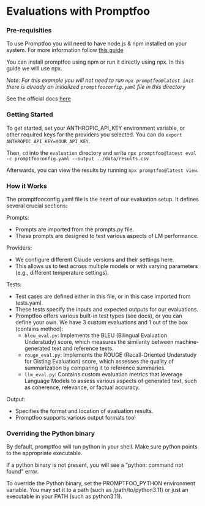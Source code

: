 
# Evaluations with Promptfoo

### Pre-requisities 
To use Promptfoo you will need to have node.js & npm installed on your system. For more information follow [this guide](https://docs.npmjs.com/downloading-and-installing-node-js-and-npm)  

You can install promptfoo using npm or run it directly using npx. In this guide we will use npx.  

*Note: For this example you will not need to run `npx promptfoo@latest init` there is already an initialized `promptfooconfig.yaml` file in this directory*  

See the official docs [here](https://www.promptfoo.dev/docs/getting-started)  

### Getting Started

To get started, set your ANTHROPIC_API_KEY environment variable, or other required keys for the providers you selected. You can do `export ANTHROPIC_API_KEY=YOUR_API_KEY`.

Then, `cd` into the `evaluation` directory and write `npx promptfoo@latest eval -c promptfooconfig.yaml --output ../data/results.csv`

Afterwards, you can view the results by running `npx promptfoo@latest view`.

### How it Works

The promptfooconfig.yaml file is the heart of our evaluation setup. It defines several crucial sections:

Prompts:
- Prompts are imported from the prompts.py file.
- These prompts are designed to test various aspects of LM performance.


Providers:
- We configure different Claude versions and their settings here.
- This allows us to test across multiple models or with varying parameters (e.g., different temperature settings).


Tests:
- Test cases are defined either in this file, or in this case imported from tests.yaml.
- These tests specify the inputs and expected outputs for our evaluations.
- Promptfoo offers various built-in test types (see docs), or you can define your own. We have 3 custom evaluations and 1 out of the box (contains method):
    - `bleu_eval.py`: Implements the BLEU (Bilingual Evaluation Understudy) score, which measures the similarity between machine-generated text and reference texts.
    - `rouge_eval.py`: Implements the ROUGE (Recall-Oriented Understudy for Gisting Evaluation) score, which assesses the quality of summarization by comparing it to reference summaries.
    - `llm_eval.py`: Contains custom evaluation metrics that leverage Language Models to assess various aspects of generated text, such as coherence, relevance, or factual accuracy.

Output:
- Specifies the format and location of evaluation results.
- Promptfoo supports various output formats too!

### Overriding the Python binary

By default, promptfoo will run python in your shell. Make sure python points to the appropriate executable.

If a python binary is not present, you will see a "python: command not found" error.

To override the Python binary, set the PROMPTFOO_PYTHON environment variable. You may set it to a path (such as /path/to/python3.11) or just an executable in your PATH (such as python3.11).